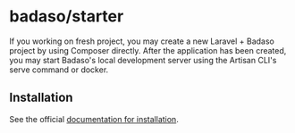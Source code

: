 # badaso/starter

If you working on fresh project, you may create a new Laravel + Badaso project by using Composer directly. After the application has been created, you may start Badaso's local development server using the Artisan CLI's serve command or docker.

## Installation

See the official [documentation for installation](https://badaso-docs.uatech.co.id/installation).
